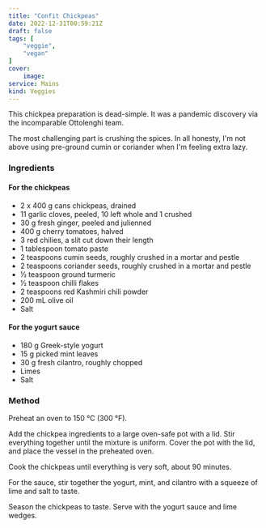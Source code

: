 ```yaml
---
title: "Confit Chickpeas"
date: 2022-12-31T00:59:21Z
draft: false
tags: [
    "veggie",
    "vegan"
]
cover:
    image: 
service: Mains
kind: Veggies
---
```


This chickpea preparation is dead-simple. It was a pandemic discovery via the incomparable Ottolenghi team.

The most challenging part is crushing the spices. In all honesty, I'm not above using pre-ground cumin or coriander when I'm feeling extra lazy.

### Ingredients

#### For the chickpeas

* 2 x 400 g cans chickpeas, drained
* 11 garlic cloves, peeled, 10 left whole and 1 crushed 
* 30 g fresh ginger, peeled and julienned
* 400 g cherry tomatoes, halved
* 3 red chilies, a slit cut down their length
* 1 tablespoon tomato paste
* 2 teaspoons cumin seeds, roughly crushed in a mortar and pestle
* 2 teaspoons coriander seeds, roughly crushed in a mortar and pestle
* 1⁄2 teaspoon ground turmeric 
* 1⁄2 teaspoon chilli flakes
* 2 teaspoons red Kashmiri chili powder
* 200 mL olive oil
* Salt

#### For the yogurt sauce

* 180 g Greek-style yogurt
* 15 g picked mint leaves
* 30 g fresh cilantro, roughly chopped
* Limes
* Salt

### Method

Preheat an oven to 150 °C (300 °F).

Add the chickpea ingredients to a large oven-safe pot with a lid. Stir everything together until the mixture is uniform. Cover the pot with the lid, and place the vessel in the preheated oven.

Cook the chickpeas until everything is very soft, about 90 minutes.

For the sauce, stir together the yogurt, mint, and cilantro with a squeeze of lime and salt to taste. 

Season the chickpeas to taste. Serve with the yogurt sauce and lime wedges.
